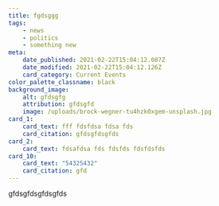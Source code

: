 ```yaml
---
title: fgdsggg
tags:
    - news
    - politics
    - something new
meta:
    date_published: 2021-02-22T15:04:12.087Z
    date_modified: 2021-02-22T15:04:12.126Z
    card_category: Current Events
color_palette_classname: black
background_image:
    alt: gfdsgfg
    attribution: gfdsgfd
    image: /uploads/brock-wegner-tu4hzk0xgem-unsplash.jpg
card_1:
    card_text: fff fdsfdsa fdsa fds
    card_citation: gfdsgfdsgfds
card_2:
    card_text: fdsafdsa fds fdsfds fdsfdsfds
card_10:
    card_text: "54325432"
    card_citation: gfd
---
```


gfdsgfdsgfdsgfds
